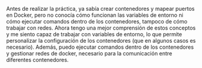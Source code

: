 Antes de realizar la práctica, ya sabía crear contenedores y mapear puertos en Docker, pero no conocía cómo funcionan las variables de entorno ni cómo ejecutar comandos dentro de los contenedores, tampoco de cómo trabajar con redes. Ahora tengo una mejor comprensión de estos conceptos y me siento capaz de trabajar con variables de entorno, lo que permite personalizar la configuración de los contenedores (que en algunos casos es necesario). Además, puedo ejecutar comandos dentro de los contenedores y gestionar redes de docker, necesario para la comunicación entre diferentes contenedores.